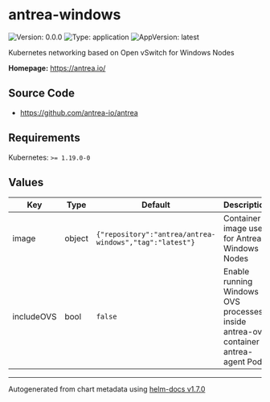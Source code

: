 # antrea-windows

![Version: 0.0.0](https://img.shields.io/badge/Version-0.0.0-informational?style=flat-square) ![Type: application](https://img.shields.io/badge/Type-application-informational?style=flat-square) ![AppVersion: latest](https://img.shields.io/badge/AppVersion-latest-informational?style=flat-square)

Kubernetes networking based on Open vSwitch for Windows Nodes

**Homepage:** <https://antrea.io/>

## Source Code

* <https://github.com/antrea-io/antrea>

## Requirements

Kubernetes: `>= 1.19.0-0`

## Values

| Key | Type | Default | Description |
|-----|------|---------|-------------|
| image | object | `{"repository":"antrea/antrea-windows","tag":"latest"}` | Container image used for Antrea Windows Nodes |
| includeOVS | bool | `false` | Enable running Windows OVS processes inside antrea-ovs container in antrea-agent Pod |

----------------------------------------------
Autogenerated from chart metadata using [helm-docs v1.7.0](https://github.com/norwoodj/helm-docs/releases/v1.7.0)
